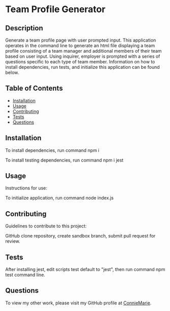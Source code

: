 # Team Profile Generator

  

  ## Description
  Generate a team profile page with user prompted input. This application operates in the command line to generate an html file displaying a team profile consisting of a team manager and additional members of their team based on user input. Using inquirer, employer is prompted with a series of questions specific to each type of team member. Information on how to install dependencies, run tests, and initialize this application can be found below. 

  ## Table of Contents
  - [Installation](#installation)
  - [Usage](#usage)
  - [Contributing](#contributing)
  - [Tests](#tests)
  - [Questions](#questions)
  

  ## Installation
  To install dependencies, run command npm i

  To install testing dependencies, run command npm i jest

  ## Usage
  Instructions for use:

  To initialize application, run command node index.js

  ## Contributing
  Guidelines to contribute to this project:

  GitHub clone repository, create sandbox branch, submit pull request for review.

  ## Tests
  After installing jest, edit scripts test default to "jest", then run command npm test command line.

  ## Questions
  
  To view my other work, please visit my GitHub profile at [ConnieMarie](https://www.github.com/ConnieMarie).